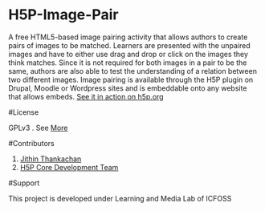# H5P-Image-Pair

A free HTML5-based image pairing activity that allows authors to create pairs of images to be matched. Learners are presented with the unpaired images and have to either use drag and drop or click on the images they think matches. Since it is not required for both images in a pair to be the same, authors are also able to test the understanding of a relation between two different images. Image pairing is available through the H5P plugin on Drupal, Moodle or Wordpress sites and is embeddable onto any website that allows embeds.
[See it in action on h5p.org](https://h5p.org/image-pairing)

#License

GPLv3 . See [More](https://www.gnu.org/licenses/gpl-3.0.txt)

#Contributors

1. [Jithin Thankachan](https://github.com/jithin-space)
2. [H5P Core Development Team](https://h5p.org) 

#Support

This project is developed under Learning and Media Lab of ICFOSS
